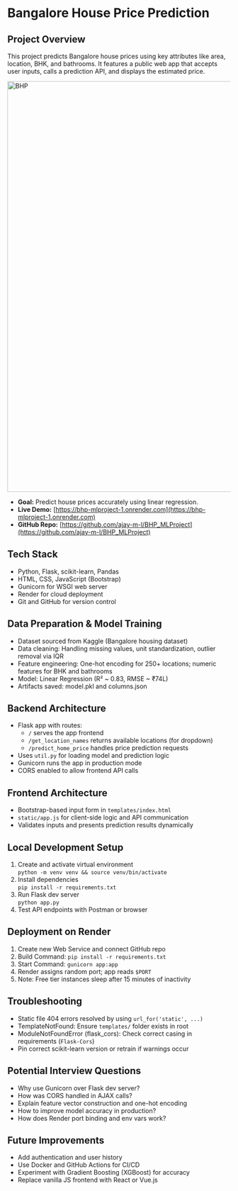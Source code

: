 # Bangalore House Price Prediction

## Project Overview
This project predicts Bangalore house prices using key attributes like area, location, BHK, and bathrooms. It features a public web app that accepts user inputs, calls a prediction API, and displays the estimated price.


<img width="1863" height="927" alt="BHP " src="https://github.com/user-attachments/assets/3f6c5e15-8dc1-4938-8b41-7dd664432bfa" />

- **Goal:** Predict house prices accurately using linear regression.
- **Live Demo:** [https://bhp-mlproject-1.onrender.com](https://bhp-mlproject-1.onrender.com)
- **GitHub Repo:** [https://github.com/ajay-m-l/BHP_MLProject](https://github.com/ajay-m-l/BHP_MLProject)

## Tech Stack
- Python, Flask, scikit-learn, Pandas
- HTML, CSS, JavaScript (Bootstrap)
- Gunicorn for WSGI web server
- Render for cloud deployment
- Git and GitHub for version control

## Data Preparation & Model Training
- Dataset sourced from Kaggle (Bangalore housing dataset)
- Data cleaning: Handling missing values, unit standardization, outlier removal via IQR
- Feature engineering: One-hot encoding for 250+ locations; numeric features for BHK and bathrooms
- Model: Linear Regression (R² ~ 0.83, RMSE ~ ₹74L)
- Artifacts saved: model.pkl and columns.json

## Backend Architecture
- Flask app with routes:
  - `/` serves the app frontend
  - `/get_location_names` returns available locations (for dropdown)
  - `/predict_home_price` handles price prediction requests
- Uses `util.py` for loading model and prediction logic
- Gunicorn runs the app in production mode
- CORS enabled to allow frontend API calls

## Frontend Architecture
- Bootstrap-based input form in `templates/index.html`
- `static/app.js` for client-side logic and API communication
- Validates inputs and presents prediction results dynamically

## Local Development Setup
1. Create and activate virtual environment  
   `python -m venv venv && source venv/bin/activate`
2. Install dependencies  
   `pip install -r requirements.txt`
3. Run Flask dev server  
   `python app.py`
4. Test API endpoints with Postman or browser

## Deployment on Render
1. Create new Web Service and connect GitHub repo
2. Build Command: `pip install -r requirements.txt`
3. Start Command: `gunicorn app:app`
4. Render assigns random port; app reads `$PORT`
5. Note: Free tier instances sleep after 15 minutes of inactivity

## Troubleshooting
- Static file 404 errors resolved by using `url_for('static', ...)`
- TemplateNotFound: Ensure `templates/` folder exists in root
- ModuleNotFoundError (flask_cors): Check correct casing in requirements (`Flask-Cors`)
- Pin correct scikit-learn version or retrain if warnings occur

## Potential Interview Questions
- Why use Gunicorn over Flask dev server?
- How was CORS handled in AJAX calls?
- Explain feature vector construction and one-hot encoding
- How to improve model accuracy in production?
- How does Render port binding and env vars work?

## Future Improvements
- Add authentication and user history
- Use Docker and GitHub Actions for CI/CD
- Experiment with Gradient Boosting (XGBoost) for accuracy
- Replace vanilla JS frontend with React or Vue.js
